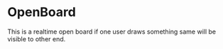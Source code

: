 # OpenBoard
This is a realtime open board if one user draws something same will be visible to other end.
